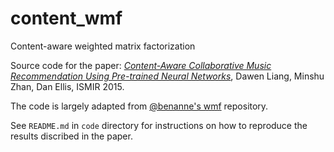 # content_wmf
Content-aware weighted matrix factorization

Source code for the paper: [*Content-Aware Collaborative Music Recommendation Using Pre-trained Neural Networks*](http://dawenl.github.io/publications/LiangZE15-ccm.pdf), Dawen Liang, Minshu Zhan, Dan Ellis, ISMIR 2015. 

The code is largely adapted from [@benanne's wmf](https://github.com/benanne/wmf) repository. 

See ```README.md``` in ```code``` directory for instructions on how to reproduce the results discribed in the paper. 
